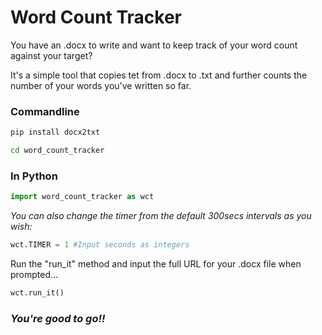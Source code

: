 # Word Count Tracker
You have an .docx to write and want to keep track of your word count against your target?

It's a simple tool that copies tet from .docx to .txt and further counts the number of your words you've written so far.

<h3> Commandline </h3>

```bash
pip install docx2txt

cd word_count_tracker
```

<h3> In Python </h3>

```python
import word_count_tracker as wct
```

_You can also change the timer from the default 300secs intervals as you wish:_
```python
wct.TIMER = 1 #Input seconds as integers
```

Run the "run_it" method and input the full URL for your .docx file when prompted...

```python
wct.run_it()
```


### _You're good to go!!_
